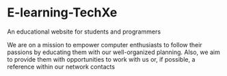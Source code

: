 # E-learning-TechXe
An educational website for students and programmers 


We are on a mission to empower computer enthusiasts to follow their passions by educating them with our well-organized planning. Also, we aim to provide them with opportunities to work with us or, if possible, a reference within our network contacts
